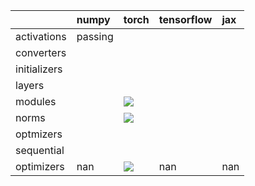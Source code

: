 |              | numpy   | torch                                                                                                                                                                  | tensorflow   | jax   |
|:-------------|:--------|:-----------------------------------------------------------------------------------------------------------------------------------------------------------------------|:-------------|:------|
| activations  | passing |                                                                                                                                                                        |              |       |
| converters   |         |                                                                                                                                                                        |              |       |
| initializers |         |                                                                                                                                                                        |              |       |
| layers       |         |                                                                                                                                                                        |              |       |
| modules      |         | <a href="https://github.com/unifyai/ivy/actions/runs/3128315082" rel="noopener noreferrer" target="_blank"><img src=https://img.shields.io/badge/-success-success></a> |              |       |
| norms        |         | <a href="https://github.com/unifyai/ivy/actions/runs/3128698143" rel="noopener noreferrer" target="_blank"><img src=https://img.shields.io/badge/-success-success></a> |              |       |
| optmizers    |         |                                                                                                                                                                        |              |       |
| sequential   |         |                                                                                                                                                                        |              |       |
| optimizers   | nan     | <a href="https://github.com/unifyai/ivy/actions/runs/3129121421" rel="noopener noreferrer" target="_blank"><img src=https://img.shields.io/badge/-success-success></a> | nan          | nan   |